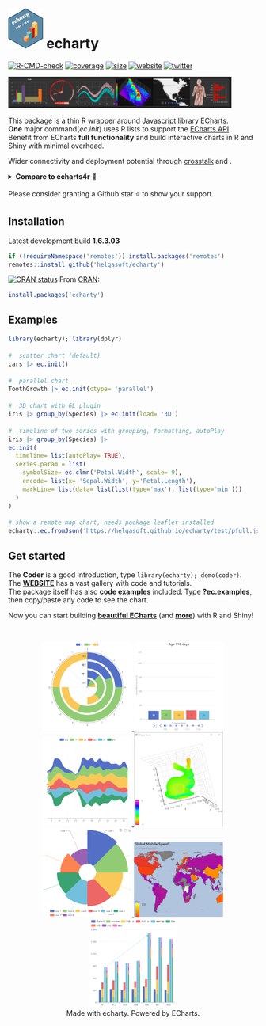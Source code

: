 
# <img src='man/figs/logo.png' width='70px' alt='' /> echarty

<!-- badges: start -->

[![R-CMD-check](https://github.com/helgasoft/echarty/workflows/R-CMD-check/badge.svg)](https://github.com/helgasoft/echarty/actions)
[![coverage](https://coveralls.io/repos/github/helgasoft/echarty/badge.svg)](https://coveralls.io/r/helgasoft/echarty?branch=main)
[![size](https://img.shields.io/github/languages/code-size/helgasoft/echarty)](https://github.com/helgasoft/echarty/releases/)
[![website](https://img.shields.io/badge/Website-Visit-blue)](https://helgasoft.github.io/echarty)
[![twitter](https://img.shields.io/twitter/follow/echarty.svg?style=social&label=Follow)](https://twitter.com/echarty_R)

<!--
[![CRAN
downloads](https://cranlogs.r-pkg.org/badges/last-day/echarty)](https://cranlogs.r-pkg.org/badges/last-day/echarty)   -->

<!-- badges: end -->

<a href='https://helgasoft.github.io/echarty'><img src="man/figs/echarty.gallery.png" alt="echarty.gallery" /></a>

This package is a thin R wrapper around Javascript library
[ECharts](https://echarts.apache.org/en/index.html).  
**One** major command(_ec.init_) uses R lists to support the [ECharts API](https://echarts.apache.org/en/option.html).  
Benefit from ECharts **full functionality** and build
interactive charts in R and Shiny with minimal overhead.  

Wider connectivity and deployment potential through [crosstalk](https://rpubs.com/echarty/crosstalk) and .  

<details> <summary><b>Compare to echarts4r</b> 📌</summary>

R package | echarts4r | echarty
--- | --- | ---
initial commit | Mar 12, 2018 | Feb 5, 2021
library size | ![878 KB](https://img.shields.io/github/languages/code-size/JohnCoene/echarts4r.svg) | ![224KB](https://img.shields.io/github/languages/code-size/helgasoft/echarty)
test coverage | ![32%](https://coveralls.io/repos/github/JohnCoene/echarts4r/badge.svg) [![link](man/figs/external-link-16.png)](https://coveralls.io/github/JohnCoene/echarts4r) | ![93%](https://coveralls.io/repos/github/helgasoft/echarty/badge.svg) [![link](man/figs/external-link-16.png)](https://coveralls.io/github/helgasoft/echarty)
lines of code | 1,202,623 [![link](man/figs/external-link-16.png)](https://api.codetabs.com/v1/loc/?github=JohnCoene/echarts4r) | 5,517 [![link](man/figs/external-link-16.png)](https://api.codetabs.com/v1/loc?github=helgasoft/echarty)
API design <sup>(1)</sup> | own commands with parameters | mostly [ECharts option](https://echarts.apache.org/en/option.html) lists
number of commands | over [200](https://echarts4r.john-coene.com/reference/) | **one** command + optional utility commands
data storage support | series data | **[datasets](https://echarts.apache.org/en/option.html#dataset)**, series data
dependencies ([packrat](https://rdrr.io/cran/packrat/src/R/recursive-package-dependencies.R#sym-recursivePackageDependencies)) | 65 | 40 
dependencies ([WebR](https://repo.r-wasm.org)) | 188 | 46 
[WebR](https://docs.r-wasm.org/webr/latest/) support | no	| **yes**
[crosstalk](https://rstudio.github.io/crosstalk/) support | no | **yes**
utilities | bezier, correlations, histogram, density, loess, flip, nesting, more | extended boxplots, tabsets, layouts, shapefiles, lotties, more

<sup>(1)</sup> We encourage users to follow the original ECharts API to construct charts with echarty. 
	This differs from echarts4r which uses own commands for most chart options.   

Comparison review done Feb 2024 for current versions of echarts4R and echarty.
</details>
  <br>
Please consider granting a Github star ⭐ to show your support.  

## Installation

<!-- [![Github version](https://img.shields.io/github/v/release/helgasoft/echarty?label=github)](https://github.com/helgasoft/echarty/releases)  <sup>.02</sup>  -->
Latest development build **1.6.3.03**

``` r
if (!requireNamespace('remotes')) install.packages('remotes')
remotes::install_github('helgasoft/echarty')
```

[![CRAN
status](https://www.r-pkg.org/badges/version/echarty)](https://cran.r-project.org/package=echarty) 
From [CRAN](https://CRAN.R-project.org):

``` r
install.packages('echarty')
```

## Examples

``` r
library(echarty); library(dplyr)

#  scatter chart (default)
cars |> ec.init()

#  parallel chart
ToothGrowth |> ec.init(ctype= 'parallel')

#  3D chart with GL plugin
iris |> group_by(Species) |> ec.init(load= '3D')

#  timeline of two series with grouping, formatting, autoPlay
iris |> group_by(Species) |> 
ec.init(
  timeline= list(autoPlay= TRUE),
  series.param = list(
    symbolSize= ec.clmn('Petal.Width', scale= 9),
    encode= list(x= 'Sepal.Width', y='Petal.Length'),
    markLine= list(data= list(list(type='max'), list(type='min')))
  )
)

# show a remote map chart, needs package leaflet installed
echarty::ec.fromJson('https://helgasoft.github.io/echarty/test/pfull.json')

```

## Get started

The **Coder** is a good introduction, type ```library(echarty); demo(coder)```.  
The [**WEBSITE**](https://helgasoft.github.io/echarty) has a vast gallery with code and tutorials.  
The package itself has also [**code examples**](https://github.com/helgasoft/echarty/blob/main/R/examples.R)
included. Type
**?ec.examples**, then copy/paste any code to
see the chart.  

Now you can start building [**beautiful
ECharts**](https://echarts.apache.org/examples/en/index.html) (and
[**more**](https://www.makeapie.cn/echarts)) with R and Shiny!

<br>
<p align="center">
<a href='https://helgasoft.github.io/echarty/gallery.html' target='_blank'>
  <img src="man/figs/ssPolarStack.png" alt="Polar Stack" width="180"/>
  <img src="man/figs/ssBars.gif"/>
  <img src="man/figs/ssThemeRiver.png" width="180"/>
  <img src="man/figs/ssBunny.gif"/> <br>
  <!-- img src="man/figs/ssMorph.gif" width="180"/ -->
  <img src="man/figs/ssRose.png" width="180"/>
  <img src="man/figs/ssSpeed.png" width="180"/>
  <img src="man/figs/ssStackBar.png" width="180"/>
</a> 
<br>Made with echarty. Powered by ECharts.
</p>
